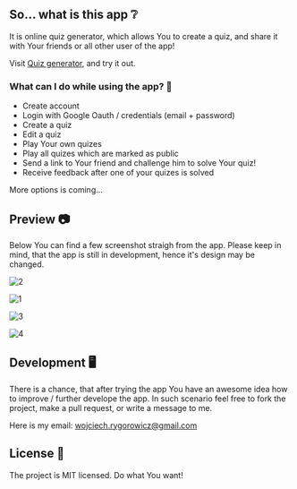 ## So... what is this app ❔

It is online quiz generator, which allows You to create a quiz, and share it with Your friends or all other user of the app!

Visit [Quiz generator](https://quiz-generator-chi.vercel.app), and try it out.

### What can I do while using the app? 👀
  <ul>
  <li>Create account</li>
  <li>Login with Google Oauth / credentials (email + password)</li>
  <li>Create a quiz</li>
  <li>Edit a quiz</li>
  <li>Play Your own quizes</li>
  <li>Play all quizes which are marked as public</li>
  <li>Send a link to Your friend and challenge him to solve Your quiz!</li>
  <li>Receive feedback after one of your quizes is solved</li>
  </ul>
  
  More options is coming...

## Preview 📷

Below You can find a few screenshot straigh from the app. Please keep in mind, that the app is still in development, hence it's design may be changed.

![2](https://user-images.githubusercontent.com/65851661/119026523-8d855500-b9a5-11eb-8146-fed6770e3f3b.png)

![1](https://user-images.githubusercontent.com/65851661/119026483-83fbed00-b9a5-11eb-9d9c-274c0267a70d.png)

![3](https://user-images.githubusercontent.com/65851661/119026579-a3931580-b9a5-11eb-9dd8-c9529dcc8d96.png)

![4](https://user-images.githubusercontent.com/65851661/119026609-aaba2380-b9a5-11eb-92ba-bf83c7c5bf90.png)


## Development 🖥️

There is a chance, that after trying the app You have an awesome idea how to improve / further develope the app. In such scenario feel free to fork the project, make a pull request, or write a message to me.

Here is my email: [wojciech.rygorowicz@gmail.com](mailto:wojciech.rygorowicz@gmail.com)

## License 📎

The project is MIT licensed. Do what You want!
